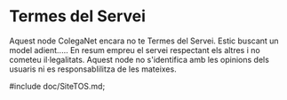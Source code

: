 Termes del Servei
================
Aquest node ColegaNet encara no te Termes del Servei. Estic buscant un model adient.....
En resum empreu el servei respectant els altres i no cometeu il·legalitats. Aquest node no s'identifica amb les opinions dels usuaris ni es responsablilitza de les mateixes. 


#include doc/SiteTOS.md;

